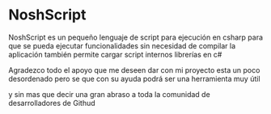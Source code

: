 # NoshScript
NoshScript es un pequeño lenguaje de script para ejecución en csharp
para que se pueda ejecutar funcionalidades sin necesidad de compilar la
aplicación también permite cargar script internos librerías en c# 

Agradezco todo el apoyo que me deseen dar con mi proyecto esta un poco desordenado
pero se que con su ayuda podrá ser una herramienta muy útil

y sin mas que decir una gran abraso a toda la comunidad de desarrolladores de Githud
